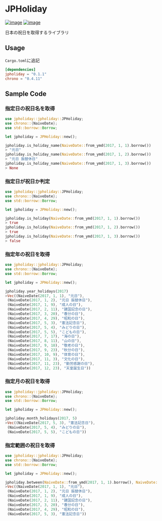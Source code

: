 # JPHoliday
[![image](https://img.shields.io/crates/v/jpholiday)](https://crates.io/crates/jpholiday)
[![image](https://docs.rs/jpholiday/badge.svg)](https://docs.rs/jpholiday/0.1.0/jpholiday/)

日本の祝日を取得するライブラリ

## Usage
`Cargo.toml`に追記
```toml
[dependencies]
jpholiday = "0.1.1"
chrono = "0.4.11"
```

## Sample Code

### 指定日の祝日名を取得
```rust
use jpholiday::jpholiday::JPHoliday;
use chrono::{NaiveDate};
use std::borrow::Borrow;

let jpholiday = JPHoliday::new();

jpholiday.is_holiday_name(NaiveDate::from_ymd(2017, 1, 1).borrow())
> "元日"
jpholiday.is_holiday_name(NaiveDate::from_ymd(2017, 1, 2).borrow())
> "元日 振替休日"
jpholiday.is_holiday_name(NaiveDate::from_ymd(2017, 1, 3).borrow())
> None
```

### 指定日が祝日か判定
```rust
use jpholiday::jpholiday::JPHoliday;
use chrono::{NaiveDate};
use std::borrow::Borrow;

let jpholiday = JPHoliday::new();

jpholiday.is_holiday(NaiveDate::from_ymd(2017, 1, 1).borrow())
> true
jpholiday.is_holiday(NaiveDate::from_ymd(2017, 1, 2).borrow())
> true
jpholiday.is_holiday(NaiveDate::from_ymd(2017, 1, 3).borrow())
> false
```

### 指定年の祝日を取得
```rust
use jpholiday::jpholiday::JPHoliday;
use chrono::{NaiveDate};
use std::borrow::Borrow;

let jpholiday = JPHoliday::new();

jpholiday.year_holidays(2017)
>Vec((NaiveDate(2017, 1, 1), "元日"),
 (NaiveDate(2017, 1, 2), "元日 振替休日"),
 (NaiveDate(2017, 1, 9), "成人の日"),
 (NaiveDate(2017, 2, 11), "建国記念の日"),
 (NaiveDate(2017, 3, 20), "春分の日"),
 (NaiveDate(2017, 4, 29), "昭和の日"),
 (NaiveDate(2017, 5, 3), "憲法記念日"),
 (NaiveDate(2017, 5, 4), "みどりの日"),
 (NaiveDate(2017, 5, 5), "こどもの日"),
 (NaiveDate(2017, 7, 17), "海の日"),
 (NaiveDate(2017, 8, 11), "山の日"),
 (NaiveDate(2017, 9, 18), "敬老の日"),
 (NaiveDate(2017, 9, 23), "秋分の日"),
 (NaiveDate(2017, 10, 9), "体育の日"),
 (NaiveDate(2017, 11, 3), "文化の日"),
 (NaiveDate(2017, 11, 23), "勤労感謝の日"),
 (NaiveDate(2017, 12, 23), "天皇誕生日"))
```
### 指定月の祝日を取得
```rust
use jpholiday::jpholiday::JPHoliday;
use chrono::{NaiveDate};
use std::borrow::Borrow;

let jpholiday = JPHoliday::new();

jpholiday.month_holidays(2017, 5)
>Vec((NaiveDate(2017, 5, 3), "憲法記念日"),
 (NaiveDate(2017, 5, 4), "みどりの日"),
 (NaiveDate(2017, 5, 5), "こどもの日"))
```

### 指定範囲の祝日を取得
```rust
use jpholiday::jpholiday::JPHoliday;
use chrono::{NaiveDate};
use std::borrow::Borrow;

let jpholiday = JPHoliday::new();

jpholiday.between(NaiveDate::from_ymd(2017, 1, 1).borrow(), NaiveDate::from_ymd(2017, 5, 3).borrow())
>Vec((NaiveDate(2017, 1, 1), "元日"),
 (NaiveDate(2017, 1, 2), "元日 振替休日"),
 (NaiveDate(2017, 1, 9), "成人の日"),
 (NaiveDate(2017, 2, 11), "建国記念の日"),
 (NaiveDate(2017, 3, 20), "春分の日"),
 (NaiveDate(2017, 4, 29), "昭和の日"),
 (NaiveDate(2017, 5, 3), "憲法記念日"))
```
